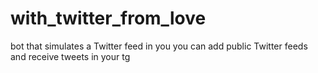 # with_twitter_from_love
bot that simulates a Twitter feed in you
you can add public Twitter feeds and receive tweets in your tg
